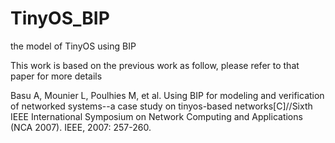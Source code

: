 # TinyOS_BIP
the model of TinyOS using BIP 

This work is based on the previous work as follow, please refer to that paper for more details

Basu A, Mounier L, Poulhies M, et al. Using BIP for modeling and verification of networked systems--a case study on tinyos-based networks[C]//Sixth IEEE International Symposium on Network Computing and Applications (NCA 2007). IEEE, 2007: 257-260.
